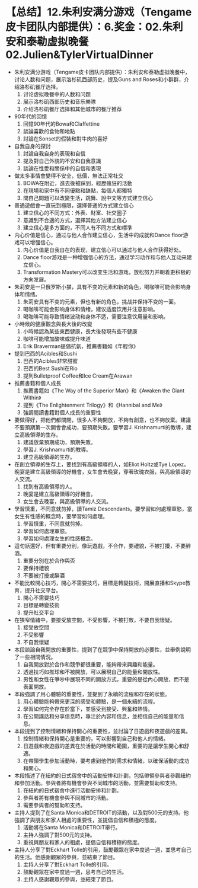 # 【总结】12.朱利安满分游戏（Tengame皮卡团队内部提供）：6.奖金：02.朱利安和泰勒虚拟晚餐02.Julien&TylerVirtualDinner

-   朱利安满分游戏（Tengame皮卡团队内部提供）：朱利安和泰勒虚拟晚餐中，讨论人数和问题，展示洛杉矶西部历史，提及Guns and Roses和小群群，介绍洛杉矶餐厅选择。
    1.  讨论虚拟晚餐中的人数和问题
    2.  展示洛杉矶西部历史和音乐樂隊
    3.  介绍洛杉矶餐厅选择和其他城市的餐厅推荐
-   90年代的回憶
    1.  回憶90年代的Bowa和Claffettine
    2.  談論喜歡的食物和地點
    3.  討論在Sonset的假裝和對牛肉的喜好
-   自我自身的探討
    1.  討論自我自身的表現和自信
    2.  提及對自己外貌的不安和自我意識
    3.  談論在性愛和關係中的自信和表現
-   做太多事情會變得不安全，低價，無法正常社交
    1.  BOWA在附近，進去後被踩到，經歷瘋狂的活動
    2.  在現場和家中有不同優點和缺點，每個人都獨特
    3.  問自己問題可以改變生活，跳舞、說中文等方式建立信心
-   普通遊戲會一直玩到極限，選擇普通的方式建立信心
    1.  建立信心的不同方式：外表、財富、社交圈子
    2.  意識到不合適的方式，選擇其他方法建立信心
    3.  建立信心是多方面的，不同人有不同方式和標準
-   内心价值是信心，通过与他人合作建立信心，生活中的成就和Dance floor游戏可以增强信心。
    1.  内心价值是自我自在的表现，建立信心可以通过与他人合作获得好处。
    2.  Dance floor游戏是一种增强信心的方法，通过学习动作和与他人互动来建立信心。
    3.  Transformation Mastery可以改变生活和游戏，放松努力并朝着更积极的方向发展。
-   朱莉安是一只俄罗斯小猫，具有不变的元素和新的角色，喝咖啡可能会影响身体和情绪。
    1.  朱莉安具有不变的元素，但也有新的角色，挑战并保持不变的一面。
    2.  喝咖啡可能会影响身体和情绪，建议适度饮用并注意影响。
    3.  喝咖啡可能导致情绪波动和身体不适，需要注意饮用量和影响。
-   小時候的健康觀念與長大後的改變
    1.  小時候認為某些東西健康，長大後發現有些不健康
    2.  咖啡可能增加酸味或提升味道
    3.  Erik Braverman提倡抗氨，推薦書籍如《年輕你》
-   提到巴西的Acibles和Sushi
    1.  巴西的Acibles非常甜蜜
    2.  巴西的Best Sushi在Rio
    3.  提到Bulletproof Coffee和Ice Cream在Arawan
-   推薦書籍和個人成長
    1.  推薦書籍如《The Way of the Superior Man》和《Awaken the Giant Within》
    2.  提到《The Enlightenment Trilogy》和《Hannibal and Me》
    3.  強調閱讀書籍對個人成長的重要性
-   要做得好，把他們都關閉，很多人不夠開放，不夠有創意，也不夠放棄。建議不要預期第一次開會會成功，要預期失敗。要學習J. Krishnamurti的教導，建立高級領導的生存。
    1.  建議放棄預期成功，預期失敗。
    2.  學習J. Krishnamurti的教導。
    3.  建立高級領導的生存。
-   在創立領導的生存上，要找到有高級領導的人，如Eliot Holtz或Tye Lopez。晚宴是建立高級領導的好機會，女生會去晚宴，穿著玫瑰衣服，與高級領導的人交流。
    1.  找到有高級領導的人。
    2.  晚宴是建立高級領導的好機會。
    3.  女生會去晚宴，與高級領導的人交流。
-   學習慎重，不同意就剪掉，讀Tamiz Descendants。要學習如何處理軍慾，當女生有性感的概念時，要學習如何處理。
    1.  學習慎重，不同意就剪掉。
    2.  學習如何處理軍慾。
    3.  學習如何處理女生的性感概念。
-   這句話還好，但有重要分別，像玩遊戲，不合作，要禮貌，不被打擾，不要醉酒。
    1.  重要分別在於合作與否
    2.  要保持禮貌
    3.  不要被打擾或醉酒
-   不能比較開心技巧，開心不需要技巧，目標是轉變技術，開展直播和Skype教育，提升社交平台。
    1.  開心不需要技巧
    2.  目標是轉變技術
    3.  提升社交平台
-   在狹窄情緒中，要接受放空間，不受影響，不被打敗，不要自我懷疑。
    1.  接受放空間
    2.  不受影響
    3.  不自我懷疑
-   本段談論自我開放的重要性，提到了在競爭中保持開放的必要性，並舉例說明了一些相關情況。
    1.  自我開放對於合作和競爭都很重要，能夠帶來興趣和能量。
    2.  透過技巧如推球和不被開放，可以展現自己的能量和開放性。
    3.  男性和女性在爭吵中展現不同的開放方式，重要的是從內心開放，而不是表面開放。
-   本段強調了用心體驗的重要性，並提到了永續的流程和存在的狀態。
    1.  用心體驗能夠帶來更深的感受和體驗，是一個永續的流程。
    2.  學習如何完全存在於當下，並感受到接受、興奮和熱情。
    3.  在公開講話和分享信息時，專注於內容和信息，並相信自己的能量和信息。
-   本段提到了控制情緒和保持開心的重要性，並討論了日遊戲和夜遊戲的差異。
    1.  控制情緒和保持開心是重要的，可以影響到自己和他人的情緒。
    2.  日遊戲和夜遊戲的差異在於活動的時間和範圍，重要的是讓學生開心和舒適。
    3.  在帶領學生參加活動時，要考慮到他們的需求和情緒，以確保活動的成功和開心。
-   本段描述了在紐約的日式宿舍中的活動安排和計劃，包括帶領參與者參觀紐約和參加活動。參與者將有機會參與不同城市的活動，並需要幫助和支持。
    1.  在紐約的日式宿舍中進行活動安排和計劃。
    2.  參與者將有機會參與不同城市的活動。
    3.  需要參與者的幫助和支持。
-   主持人提到了在Santa Monica和DETROIT的活動，以及對500元的支持。他強調了與朋友和家人相處的重要性，並提倡自信和積極的態度。
    1.  活動將在Santa Monica和DETROIT舉行。
    2.  主持人強調了對500元的支持。
    3.  重視與朋友和家人的相處，提倡自信和積極的態度。
-   主持人分享了對Eckhart Tolle的引用，鼓勵觀眾在家中度過一週，並思考自己的生活。他感謝觀眾的參與，並結束了節目。
    1.  主持人分享了對Eckhart Tolle的引用。
    2.  鼓勵觀眾在家中度過一週，思考自己的生活。
    3.  主持人感謝觀眾的參與，並結束了節目。